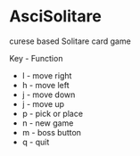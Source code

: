# AsciSolitare
curese based Solitare card game

Key - Function

 * l  - move right
 * h  - move left
 * j  - move down
 * j  - move up
 * p  - pick or place
 * n  - new game
 * m  - boss button
 * q  - quit

